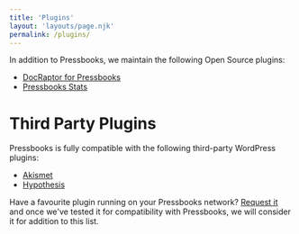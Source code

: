 ```yaml
---
title: 'Plugins'
layout: 'layouts/page.njk'
permalink: /plugins/
---
```


In addition to Pressbooks, we maintain the following Open Source plugins:

- [DocRaptor for Pressbooks](https://github.com/pressbooks/pressbooks-docraptor)
- [Pressbooks Stats](https://github.com/pressbooks/pressbooks-stats)

# Third Party Plugins

Pressbooks is fully compatible with the following third-party WordPress plugins:

- [Akismet](https://wordpress.org/plugins/akismet)
- [Hypothesis](https://wordpress.org/plugins/hypothesis)

Have a favourite plugin running on your Pressbooks network?
[Request it](/plugins/request-a-plugin/) and once we've tested it for compatibility with
Pressbooks, we will consider it for addition to this list.
